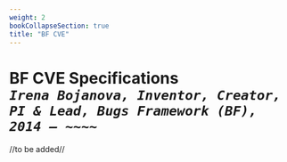 ```yaml
---
weight: 2
bookCollapseSection: true
title: "BF CVE"
---
```

# BF CVE Specifications  <br/>_`Irena Bojanova, Inventor, Creator, PI & Lead, Bugs Framework (BF), 2014 – ~~~~`_

//to be added//